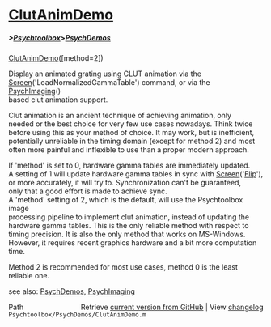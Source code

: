 # [ClutAnimDemo](ClutAnimDemo)
##### >[Psychtoolbox](Psychtoolbox)>[PsychDemos](PsychDemos)

[ClutAnimDemo](ClutAnimDemo)([method=2])  
  
Display an animated grating using CLUT animation via the  
[Screen](Screen)('LoadNormalizedGammaTable') command, or via the [PsychImaging](PsychImaging)()  
based clut animation support.  
  
Clut animation is an ancient technique of achieving animation, only  
needed or the best choice for very few use cases nowadays. Think twice  
before using this as your method of choice. It may work, but is inefficient,  
potentially unreliable in the timing domain (except for method 2) and most  
often more painful and inflexible to use than a proper modern approach.  
  
If 'method' is set to 0, hardware gamma tables are immediately updated.  
A setting of 1 will update hardware gamma tables in sync with [Screen](Screen)('[Flip](Flip)'),  
or more accurately, it will try to. Synchronization can't be guaranteed,  
only that a good effort is made to achieve sync.  
A 'method' setting of 2, which is the default, will use the Psychtoolbox image  
processing pipeline to implement clut animation, instead of updating the  
hardware gamma tables. This is the only reliable method with respect to  
timing precision. It is also the only method that works on MS-Windows.  
However, it requires recent graphics hardware and a bit more computation  
time.  
  
Method 2 is recommended for most use cases, method 0 is the least  
reliable one.  
  
see also: [PsychDemos](PsychDemos), [PsychImaging](PsychImaging)  
  




<div class="code_header" style="text-align:right;">
  <span style="float:left;">Path&nbsp;&nbsp;</span> <span class="counter">Retrieve <a href=
  "https://raw.github.com/Psychtoolbox-3/Psychtoolbox-3/beta/Psychtoolbox/PsychDemos/ClutAnimDemo.m">current version from GitHub</a> | View <a href=
  "https://github.com/Psychtoolbox-3/Psychtoolbox-3/commits/beta/Psychtoolbox/PsychDemos/ClutAnimDemo.m">changelog</a></span>
</div>
<div class="code">
  <code>Psychtoolbox/PsychDemos/ClutAnimDemo.m</code>
</div>

